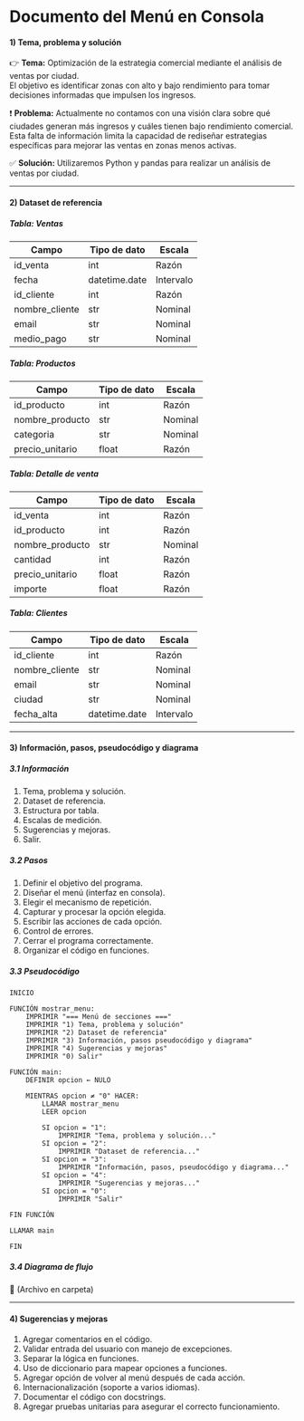 
# Documento del Menú en Consola

#### 1) Tema, problema y solución
👉 **Tema:** Optimización de la estrategia comercial mediante el análisis de ventas por ciudad.  
El objetivo es identificar zonas con alto y bajo rendimiento para tomar decisiones informadas que impulsen los ingresos.  

❗ **Problema:** Actualmente no contamos con una visión clara sobre qué ciudades generan más ingresos y cuáles tienen bajo rendimiento comercial.  
Esta falta de información limita la capacidad de rediseñar estrategias específicas para mejorar las ventas en zonas menos activas.  

✅ **Solución:** Utilizaremos Python y pandas para realizar un análisis de ventas por ciudad.  

---

#### 2) Dataset de referencia

##### Tabla: Ventas
| Campo          | Tipo de dato   | Escala    |
|----------------|----------------|-----------|
| id_venta       | int            | Razón     |
| fecha          | datetime.date  | Intervalo |
| id_cliente     | int            | Razón     |
| nombre_cliente | str            | Nominal   |
| email          | str            | Nominal   |
| medio_pago     | str            | Nominal   |

##### Tabla: Productos
| Campo           | Tipo de dato | Escala   |
|-----------------|--------------|----------|
| id_producto     | int          | Razón    |
| nombre_producto | str          | Nominal  |
| categoria       | str          | Nominal  |
| precio_unitario | float        | Razón    |

##### Tabla: Detalle de venta
| Campo           | Tipo de dato | Escala   |
|-----------------|--------------|----------|
| id_venta        | int          | Razón    |
| id_producto     | int          | Razón    |
| nombre_producto | str          | Nominal  |
| cantidad        | int          | Razón    |
| precio_unitario | float        | Razón    |
| importe         | float        | Razón    |

##### Tabla: Clientes
| Campo          | Tipo de dato   | Escala    |
|----------------|----------------|-----------|
| id_cliente     | int            | Razón     |
| nombre_cliente | str            | Nominal   |
| email          | str            | Nominal   |
| ciudad         | str            | Nominal   |
| fecha_alta     | datetime.date  | Intervalo |

---

#### 3) Información, pasos, pseudocódigo y diagrama

##### 3.1 Información
1. Tema, problema y solución.  
2. Dataset de referencia.  
3. Estructura por tabla.  
4. Escalas de medición.  
5. Sugerencias y mejoras.  
6. Salir.  

##### 3.2 Pasos
1. Definir el objetivo del programa.  
2. Diseñar el menú (interfaz en consola).  
3. Elegir el mecanismo de repetición.  
4. Capturar y procesar la opción elegida.  
5. Escribir las acciones de cada opción.  
6. Control de errores.  
7. Cerrar el programa correctamente.  
8. Organizar el código en funciones.  

##### 3.3 Pseudocódigo
```
INICIO

FUNCIÓN mostrar_menu:
    IMPRIMIR "=== Menú de secciones ==="
    IMPRIMIR "1) Tema, problema y solución"
    IMPRIMIR "2) Dataset de referencia"
    IMPRIMIR "3) Información, pasos pseudocódigo y diagrama"
    IMPRIMIR "4) Sugerencias y mejoras"
    IMPRIMIR "0) Salir"

FUNCIÓN main:
    DEFINIR opcion ← NULO

    MIENTRAS opcion ≠ "0" HACER:
        LLAMAR mostrar_menu
        LEER opcion

        SI opcion = "1":
            IMPRIMIR "Tema, problema y solución..."
        SI opcion = "2":
            IMPRIMIR "Dataset de referencia..."
        SI opcion = "3":
            IMPRIMIR "Información, pasos, pseudocódigo y diagrama..."
        SI opcion = "4":
            IMPRIMIR "Sugerencias y mejoras..."
        SI opcion = "0":
            IMPRIMIR "Salir"

FIN FUNCIÓN

LLAMAR main

FIN
```

##### 3.4 Diagrama de flujo
📂 (Archivo en carpeta)

---

#### 4) Sugerencias y mejoras
1. Agregar comentarios en el código.  
2. Validar entrada del usuario con manejo de excepciones.  
3. Separar la lógica en funciones.  
4. Uso de diccionario para mapear opciones a funciones.  
5. Agregar opción de volver al menú después de cada acción.  
6. Internacionalización (soporte a varios idiomas).  
7. Documentar el código con docstrings.  
8. Agregar pruebas unitarias para asegurar el correcto funcionamiento.  
